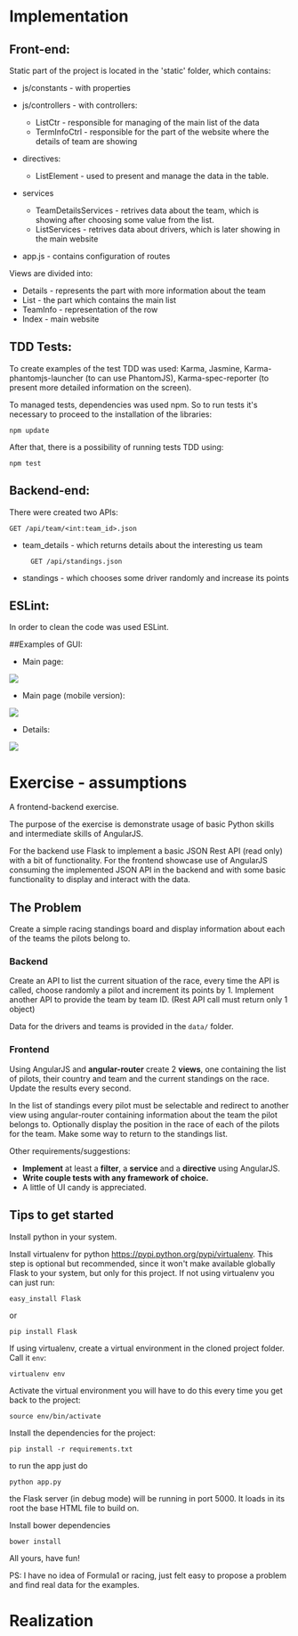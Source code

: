 # Implementation

## Front-end:
Static part of the project is located in the 'static' folder, which contains:

* js/constants - with properties
* js/controllers - with controllers:
	- ListCtr - responsible for managing of the main list of the data
	- TermInfoCtrl - responsible for the part of the website where the details of team are showing

* directives:
	- ListElement - used to present and manage the data in the table.
* services
	- TeamDetailsServices - retrives data about the team, which is showing after choosing some value from the list.
	- ListServices - retrives data about drivers, which is later showing in the main website
- app.js - contains configuration of routes


Views are divided into:

* Details - represents the part with more information about the team
* List - the part which contains the main list
* TeamInfo - representation of the row
* Index - main website


## TDD Tests:
To create examples of the test TDD was used: Karma, Jasmine, Karma-phantomjs-launcher (to can use PhantomJS), Karma-spec-reporter (to present more detailed information on the screen).

To managed tests, dependencies was used npm. So to run tests it's necessary to proceed to the installation of the libraries:


    npm update

 After that, there is a possibility of running tests TDD using:

	npm test


## Backend-end:

There were created two APIs:

	GET /api/team/<int:team_id>.json


* team_details - which returns details about the interesting us team


		GET /api/standings.json

* standings - which chooses some driver randomly and increase its points

## ESLint:

In order to clean the code was used ESLint.


##Examples of GUI:

* Main page:


![](https://github.com/Iza-H/frontend-excercise-master/blob/master/resources/screenshots/main.png)


* Main page (mobile version):


![](https://github.com/Iza-H/frontend-excercise-master/blob/master/resources/screenshots/main_small.png)


* Details:

![](https://github.com/Iza-H/frontend-excercise-master/blob/master/resources/screenshots/detail.png)















# Exercise - assumptions


A frontend-backend exercise.

The purpose of the exercise is demonstrate usage of basic Python skills and
intermediate skills of AngularJS.

For the backend use Flask to implement a basic JSON Rest API (read only) with
a bit of functionality. For the frontend showcase use of AngularJS consuming
the implemented JSON API in the backend and with some basic functionality to
display and interact with the data.

## The Problem

Create a simple racing standings board and display information about each of
the teams the pilots belong to.

### Backend

Create an API to list the current situation of the race, every
time the API is called, choose randomly a pilot and increment its points by 1.
Implement another API to provide the team by team ID. (Rest API call must return only 1 object)

Data for the drivers and teams is provided in the `data/` folder.

### Frontend

Using AngularJS and **angular-router** create 2 **views**, one containing the list of
pilots, their country and team and the current standings on the race.
Update the results every second.

In the list of standings every pilot must be selectable and redirect to another
view using angular-router containing information about the team the pilot
belongs to. Optionally display the position in the race of each of the pilots
for the team. Make some way to return to the standings list.

Other requirements/suggestions:

 * **Implement** at least a **filter**, a **service** and a **directive** using AngularJS.
 * **Write couple tests with any framework of choice.**
 * A little of UI candy is appreciated.

## Tips to get started

Install python in your system.

Install virtualenv for python https://pypi.python.org/pypi/virtualenv. This
step is optional but recommended, since it won't make available globally Flask
to your system, but only for this project. If not using virtualenv you can just
run:

    easy_install Flask

or

    pip install Flask

If using virtualenv, create a virtual environment in the cloned project folder.
Call it `env`:

    virtualenv env

Activate the virtual environment you will have to do this every time you get
back to the project:

    source env/bin/activate

Install the dependencies for the project:

    pip install -r requirements.txt

to run the app just do

    python app.py

the Flask server (in debug mode) will be running in port 5000. It loads in
its root the base HTML file to build on.

Install bower dependencies

    bower install

All yours, have fun!


PS: I have no idea of Formula1 or racing, just felt easy to propose a problem
and find real data for the examples.



# Realization
